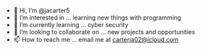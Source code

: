 - 👋 Hi, I’m @jacarter5
- 👀 I’m interested in ... learning new things with programming
- 🌱 I’m currently learning ... cyber security
- 💞️ I’m looking to collaborate on ... new projects and opportunities
- 📫 How to reach me ... email me at carterja02@icloud.com

<!---
jacarter5/jacarter5 is a ✨ special ✨ repository because its `README.md` (this file) appears on your GitHub profile.
You can click the Preview link to take a look at your changes.
--->

